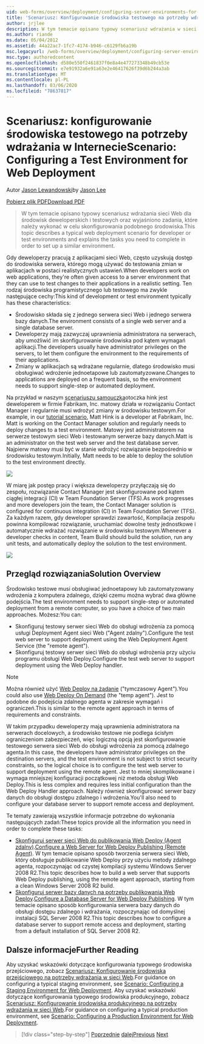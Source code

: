```yaml
---
uid: web-forms/overview/deployment/configuring-server-environments-for-web-deployment/scenario-configuring-a-test-environment-for-web-deployment
title: 'Scenariusz: Konfigurowanie środowiska testowego na potrzeby wdrażania w sieci Web | Microsoft Docs'
author: jrjlee
description: W tym temacie opisano typowy scenariusz wdrażania w sieci Web dla środowisk deweloperskich i testowych oraz wyjaśniono zadania, które należy wykonać w celu skonfigurowania si...
ms.author: riande
ms.date: 05/04/2012
ms.assetid: 44a22ac7-1fc7-4174-b946-c6129fb6a19b
msc.legacyurl: /web-forms/overview/deployment/configuring-server-environments-for-web-deployment/scenario-configuring-a-test-environment-for-web-deployment
msc.type: authoredcontent
ms.openlocfilehash: d580e550f2461837f0e8a4e477273348b49cb53e
ms.sourcegitcommit: e7e91932a6e91a63e2e46417626f39d6b244a3ab
ms.translationtype: MT
ms.contentlocale: pl-PL
ms.lasthandoff: 03/06/2020
ms.locfileid: "78637817"
---
```

# <a name="scenario-configuring-a-test-environment-for-web-deployment"></a><span data-ttu-id="d6feb-103">Scenariusz: konfigurowanie środowiska testowego na potrzeby wdrażania w Internecie</span><span class="sxs-lookup"><span data-stu-id="d6feb-103">Scenario: Configuring a Test Environment for Web Deployment</span></span>

<span data-ttu-id="d6feb-104">Autor [Jason Lewandowski](https://github.com/jrjlee)</span><span class="sxs-lookup"><span data-stu-id="d6feb-104">by [Jason Lee](https://github.com/jrjlee)</span></span>

[<span data-ttu-id="d6feb-105">Pobierz plik PDF</span><span class="sxs-lookup"><span data-stu-id="d6feb-105">Download PDF</span></span>](https://msdnshared.blob.core.windows.net/media/MSDNBlogsFS/prod.evol.blogs.msdn.com/CommunityServer.Blogs.Components.WeblogFiles/00/00/00/63/56/8130.DeployingWebAppsInEnterpriseScenarios.pdf)

> <span data-ttu-id="d6feb-106">W tym temacie opisano typowy scenariusz wdrażania sieci Web dla środowisk deweloperskich i testowych oraz wyjaśniono zadania, które należy wykonać w celu skonfigurowania podobnego środowiska.</span><span class="sxs-lookup"><span data-stu-id="d6feb-106">This topic describes a typical web deployment scenario for developer or test environments and explains the tasks you need to complete in order to set up a similar environment.</span></span>

<span data-ttu-id="d6feb-107">Gdy deweloperzy pracują z aplikacjami sieci Web, często uzyskują dostęp do środowiska serwera, którego mogą używać do testowania zmian w aplikacjach w postaci realistycznych ustawień.</span><span class="sxs-lookup"><span data-stu-id="d6feb-107">When developers work on web applications, they're often given access to a server environment that they can use to test changes to their applications in a realistic setting.</span></span> <span data-ttu-id="d6feb-108">Ten rodzaj środowiska programistycznego lub testowego ma zwykle następujące cechy:</span><span class="sxs-lookup"><span data-stu-id="d6feb-108">This kind of development or test environment typically has these characteristics:</span></span>

- <span data-ttu-id="d6feb-109">Środowisko składa się z jednego serwera sieci Web i jednego serwera bazy danych.</span><span class="sxs-lookup"><span data-stu-id="d6feb-109">The environment consists of a single web server and a single database server.</span></span>
- <span data-ttu-id="d6feb-110">Deweloperzy mają zazwyczaj uprawnienia administratora na serwerach, aby umożliwić im skonfigurowanie środowiska pod kątem wymagań aplikacji.</span><span class="sxs-lookup"><span data-stu-id="d6feb-110">The developers usually have administrator privileges on the servers, to let them configure the environment to the requirements of their applications.</span></span>
- <span data-ttu-id="d6feb-111">Zmiany w aplikacjach są wdrażane regularnie, dlatego środowisko musi obsługiwać wdrożenie jednoetapowe lub zautomatyzowane.</span><span class="sxs-lookup"><span data-stu-id="d6feb-111">Changes to applications are deployed on a frequent basis, so the environment needs to support single-step or automated deployment.</span></span>

<span data-ttu-id="d6feb-112">Na przykład w naszym [scenariuszu samouczka](../deploying-web-applications-in-enterprise-scenarios/enterprise-web-deployment-scenario-overview.md)otoczka hink jest deweloperem w firmie Fabrikam, Inc. matowy działa w rozwiązaniu Contact Manager i regularnie musi wdrożyć zmiany w środowisku testowym.</span><span class="sxs-lookup"><span data-stu-id="d6feb-112">For example, in our [tutorial scenario](../deploying-web-applications-in-enterprise-scenarios/enterprise-web-deployment-scenario-overview.md), Matt Hink is a developer at Fabrikam, Inc. Matt is working on the Contact Manager solution and regularly needs to deploy changes to a test environment.</span></span> <span data-ttu-id="d6feb-113">Matowy jest administratorem na serwerze testowym sieci Web i testowanym serwerze bazy danych.</span><span class="sxs-lookup"><span data-stu-id="d6feb-113">Matt is an administrator on the test web server and the test database server.</span></span> <span data-ttu-id="d6feb-114">Najpierw matowy musi być w stanie wdrożyć rozwiązanie bezpośrednio w środowisku testowym.</span><span class="sxs-lookup"><span data-stu-id="d6feb-114">Initially, Matt needs to be able to deploy the solution to the test environment directly.</span></span>

![](scenario-configuring-a-test-environment-for-web-deployment/_static/image1.png)

<span data-ttu-id="d6feb-115">W miarę jak postęp pracy i większa deweloperzy przyłączają się do zespołu, rozwiązanie Contact Manager jest skonfigurowane pod kątem ciągłej integracji (CI) w Team Foundation Server (TFS).</span><span class="sxs-lookup"><span data-stu-id="d6feb-115">As work progresses and more developers join the team, the Contact Manager solution is configured for continuous integration (CI) in Team Foundation Server (TFS).</span></span> <span data-ttu-id="d6feb-116">Za każdym razem, gdy deweloper sprawdzi zawartość, Kompilacja zespołu powinna kompilować rozwiązanie, uruchamiać dowolne testy jednostkowe i automatycznie wdrażać rozwiązanie w środowisku testowym.</span><span class="sxs-lookup"><span data-stu-id="d6feb-116">Whenever a developer checks in content, Team Build should build the solution, run any unit tests, and automatically deploy the solution to the test environment.</span></span>

![](scenario-configuring-a-test-environment-for-web-deployment/_static/image2.png)

## <a name="solution-overview"></a><span data-ttu-id="d6feb-117">Przegląd rozwiązania</span><span class="sxs-lookup"><span data-stu-id="d6feb-117">Solution Overview</span></span>

<span data-ttu-id="d6feb-118">Środowisko testowe musi obsługiwać jednoetapowy lub zautomatyzowany wdrożenia z komputera zdalnego, dzięki czemu można wybrać dwa główne podejścia.</span><span class="sxs-lookup"><span data-stu-id="d6feb-118">The test environment needs to support single-step or automated deployment from a remote computer, so you have a choice of two main approaches.</span></span> <span data-ttu-id="d6feb-119">Możesz:</span><span class="sxs-lookup"><span data-stu-id="d6feb-119">You can:</span></span>

- <span data-ttu-id="d6feb-120">Skonfiguruj testowy serwer sieci Web do obsługi wdrożenia za pomocą usługi Deployment Agent sieci Web ("Agent zdalny").</span><span class="sxs-lookup"><span data-stu-id="d6feb-120">Configure the test web server to support deployment using the Web Deployment Agent Service (the "remote agent").</span></span>
- <span data-ttu-id="d6feb-121">Skonfiguruj testowy serwer sieci Web do obsługi wdrożenia przy użyciu programu obsługi Web Deploy.</span><span class="sxs-lookup"><span data-stu-id="d6feb-121">Configure the test web server to support deployment using the Web Deploy handler.</span></span>

> [!NOTE]
> <span data-ttu-id="d6feb-122">Można również użyć [Web Deploy na żądanie](https://technet.microsoft.com/library/ee517345(WS.10).aspx) ("tymczasowy Agent").</span><span class="sxs-lookup"><span data-stu-id="d6feb-122">You could also use [Web Deploy On Demand](https://technet.microsoft.com/library/ee517345(WS.10).aspx) (the "temp agent").</span></span> <span data-ttu-id="d6feb-123">Jest to podobne do podejścia zdalnego agenta w zakresie wymagań i ograniczeń.</span><span class="sxs-lookup"><span data-stu-id="d6feb-123">This is similar to the remote agent approach in terms of requirements and constraints.</span></span>

<span data-ttu-id="d6feb-124">W takim przypadku deweloperzy mają uprawnienia administratora na serwerach docelowych, a środowisko testowe nie podlega ścisłym ograniczeniom zabezpieczeń, więc logiczną opcją jest skonfigurowanie testowego serwera sieci Web do obsługi wdrożenia za pomocą zdalnego agenta.</span><span class="sxs-lookup"><span data-stu-id="d6feb-124">In this case, the developers have administrator privileges on the destination servers, and the test environment is not subject to strict security constraints, so the logical choice is to configure the test web server to support deployment using the remote agent.</span></span> <span data-ttu-id="d6feb-125">Jest to mniej skomplikowane i wymaga mniejszej konfiguracji początkowej niż metoda obsługi Web Deploy.</span><span class="sxs-lookup"><span data-stu-id="d6feb-125">This is less complex and requires less initial configuration than the Web Deploy Handler approach.</span></span> <span data-ttu-id="d6feb-126">Należy również skonfigurować serwer bazy danych do obsługi dostępu zdalnego i wdrożenia.</span><span class="sxs-lookup"><span data-stu-id="d6feb-126">You'll also need to configure your database server to support remote access and deployment.</span></span>

<span data-ttu-id="d6feb-127">Te tematy zawierają wszystkie informacje potrzebne do wykonania następujących zadań:</span><span class="sxs-lookup"><span data-stu-id="d6feb-127">These topics provide all the information you need in order to complete these tasks:</span></span>

- <span data-ttu-id="d6feb-128">[Skonfiguruj serwer sieci Web do publikowania Web Deploy (Agent zdalny)](configuring-a-web-server-for-web-deploy-publishing-remote-agent.md).</span><span class="sxs-lookup"><span data-stu-id="d6feb-128">[Configure a Web Server for Web Deploy Publishing (Remote Agent)](configuring-a-web-server-for-web-deploy-publishing-remote-agent.md).</span></span> <span data-ttu-id="d6feb-129">W tym temacie opisano sposób tworzenia serwera sieci Web, który obsługuje publikowanie Web Deploy przy użyciu metody zdalnego agenta, rozpoczynając od czystej kompilacji systemu Windows Server 2008 R2.</span><span class="sxs-lookup"><span data-stu-id="d6feb-129">This topic describes how to build a web server that supports Web Deploy publishing, using the remote agent approach, starting from a clean Windows Server 2008 R2 build.</span></span>
- <span data-ttu-id="d6feb-130">[Skonfiguruj serwer bazy danych na potrzeby publikowania Web Deploy](configuring-a-database-server-for-web-deploy-publishing.md).</span><span class="sxs-lookup"><span data-stu-id="d6feb-130">[Configure a Database Server for Web Deploy Publishing](configuring-a-database-server-for-web-deploy-publishing.md).</span></span> <span data-ttu-id="d6feb-131">W tym temacie opisano sposób konfigurowania serwera bazy danych do obsługi dostępu zdalnego i wdrażania, rozpoczynając od domyślnej instalacji SQL Server 2008 R2.</span><span class="sxs-lookup"><span data-stu-id="d6feb-131">This topic describes how to configure a database server to support remote access and deployment, starting from a default installation of SQL Server 2008 R2.</span></span>

## <a name="further-reading"></a><span data-ttu-id="d6feb-132">Dalsze informacje</span><span class="sxs-lookup"><span data-stu-id="d6feb-132">Further Reading</span></span>

<span data-ttu-id="d6feb-133">Aby uzyskać wskazówki dotyczące konfigurowania typowego środowiska przejściowego, zobacz [Scenariusz: Konfigurowanie środowiska przejściowego na potrzeby wdrażania w sieci Web](scenario-configuring-a-staging-environment-for-web-deployment.md).</span><span class="sxs-lookup"><span data-stu-id="d6feb-133">For guidance on configuring a typical staging environment, see [Scenario: Configuring a Staging Environment for Web Deployment](scenario-configuring-a-staging-environment-for-web-deployment.md).</span></span> <span data-ttu-id="d6feb-134">Aby uzyskać wskazówki dotyczące konfigurowania typowego środowiska produkcyjnego, zobacz [Scenariusz: Konfigurowanie środowiska produkcyjnego na potrzeby wdrażania w sieci Web](scenario-configuring-a-production-environment-for-web-deployment.md).</span><span class="sxs-lookup"><span data-stu-id="d6feb-134">For guidance on configuring a typical production environment, see [Scenario: Configuring a Production Environment for Web Deployment](scenario-configuring-a-production-environment-for-web-deployment.md).</span></span>

> [!div class="step-by-step"]
> <span data-ttu-id="d6feb-135">[Poprzednie](choosing-the-right-approach-to-web-deployment.md)
> [dalej](scenario-configuring-a-staging-environment-for-web-deployment.md)</span><span class="sxs-lookup"><span data-stu-id="d6feb-135">[Previous](choosing-the-right-approach-to-web-deployment.md)
[Next](scenario-configuring-a-staging-environment-for-web-deployment.md)</span></span>
